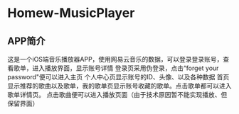 # Homew-MusicPlayer
## APP简介
这是一个iOS端音乐播放器APP，使用网易云音乐的数据，可以登录登录账号，查看歌单，进入播放界面，显示账号详情
登录页采用伪登录，点击“forget your password"便可以进入主页
个人中心页显示账号的ID、头像、以及各种数据
首页显示推荐的歌曲以及歌单，我的歌单页显示账号收藏的歌单。点击歌单都可以进入歌单详情页。
点击歌曲便可以进入播放页面（由于技术原因暂不能实现播放、但保留界面）




